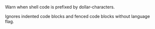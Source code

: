 Warn when shell code is prefixed by dollar-characters.

Ignores indented code blocks and fenced code blocks without language flag.